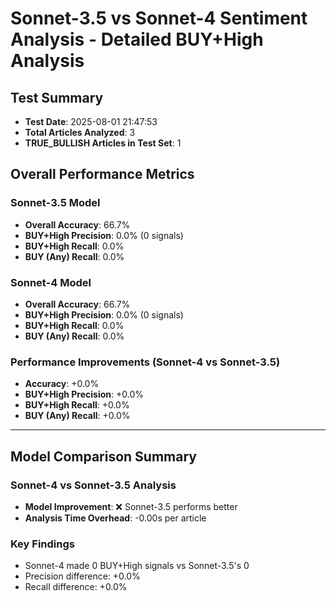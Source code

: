 # Sonnet-3.5 vs Sonnet-4 Sentiment Analysis - Detailed BUY+High Analysis

## Test Summary
- **Test Date**: 2025-08-01 21:47:53
- **Total Articles Analyzed**: 3
- **TRUE_BULLISH Articles in Test Set**: 1

## Overall Performance Metrics

### Sonnet-3.5 Model
- **Overall Accuracy**: 66.7%
- **BUY+High Precision**: 0.0% (0 signals)
- **BUY+High Recall**: 0.0%
- **BUY (Any) Recall**: 0.0%

### Sonnet-4 Model
- **Overall Accuracy**: 66.7%
- **BUY+High Precision**: 0.0% (0 signals)
- **BUY+High Recall**: 0.0%
- **BUY (Any) Recall**: 0.0%

### Performance Improvements (Sonnet-4 vs Sonnet-3.5)
- **Accuracy**: +0.0%
- **BUY+High Precision**: +0.0%
- **BUY+High Recall**: +0.0%
- **BUY (Any) Recall**: +0.0%

---

## Model Comparison Summary

### Sonnet-4 vs Sonnet-3.5 Analysis
- **Model Improvement**: ❌ Sonnet-3.5 performs better
- **Analysis Time Overhead**: -0.00s per article

### Key Findings
- Sonnet-4 made 0 BUY+High signals vs Sonnet-3.5's 0
- Precision difference: +0.0%
- Recall difference: +0.0%
